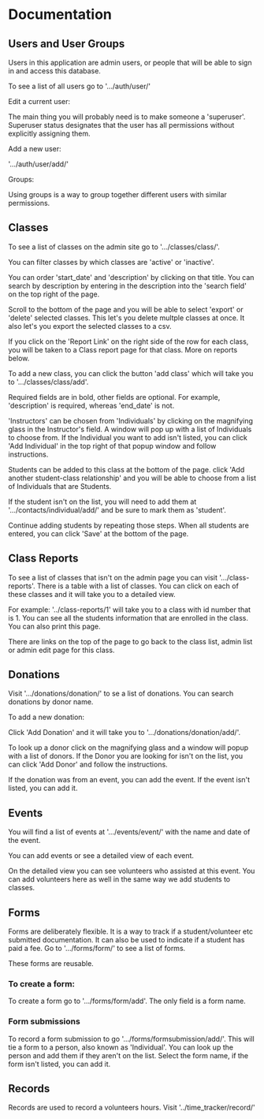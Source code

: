 # Documentation





## Users and User Groups
Users in this application are admin users, or people that will be able to sign in and access this database.

To see a list of all users go to '.../auth/user/'

Edit a current user:

The main thing you will probably need is to make someone a 'superuser'. Superuser status designates that the user has all permissions without explicitly assigning them.

Add a new user:

'.../auth/user/add/'

Groups:

Using groups is a way to group together different users with similar permissions.

## Classes
To see a list of classes on the admin site go to '.../classes/class/'.

You can filter classes by which classes are 'active' or 'inactive'.

You can order 'start_date' and 'description' by clicking on that title. You can search by description by entering in the description into the 'search field' on the top right of the page.

Scroll to the bottom of the page and you will be able to select 'export' or 'delete' selected classes. This let's you delete multple classes at once. It also let's you export the selected classes to a csv.

If you click on the 'Report Link' on the right side of the row for each class, you will be taken to a Class report page for that class. More on reports below.

To add a new class, you can click the button 'add class' which will take you to '.../classes/class/add'.

Required fields are in bold, other fields are optional. For example, 'description' is required, whereas 'end_date' is not.

'Instructors' can be chosen from 'Individuals' by clicking on the magnifying glass in the Instructor's field. A window will pop up with a list of Individuals to choose from. If the Individual you want to add isn't listed, you can click 'Add Individual' in the top right of that popup window and follow instructions.

Students can be added to this class at the bottom of the page. click 'Add another student-class relationship' and you will be able to choose from a list of Individuals that are Students.

If the student isn't on the list, you will need to add them at '.../contacts/individual/add/' and be sure to mark them as 'student'.

Continue adding students by repeating those steps. When all students are entered, you can click 'Save' at the bottom of the page.

## Class Reports

To see a list of classes that isn't on the admin page you can visit '.../class-reports'. There is a table with a list of classes. You can click on each of these classes and it will take you to a detailed view.

For example:
'../class-reports/1' will take you to a class with id number that is 1. You can see all the students information that are enrolled in the class. You can also print this page.

There are links on the top of the page to go back to the class list, admin list or admin edit page for this class.

## Donations

Visit '.../donations/donation/' to se a list of donations. You can search donations by donor name.

To add a new donation:

Click 'Add Donation' and it will take you to '.../donations/donation/add/'.

To look up a donor click on the magnifying glass and a window will popup with a list of donors. If the Donor you are looking for isn't on the list, you can click 'Add Donor' and follow the instructions.

If the donation was from an event, you can add the event. If the event isn't listed, you can add it.

## Events

You will find a list of events at '.../events/event/' with the name and date of the event.

You can add events or see a detailed view of each event.

On the detailed view you can see volunteers who assisted at this event. You can add volunteers here as well in the same way we add students to classes.

## Forms

Forms are deliberately flexible. It is a way to track if a student/volunteer etc submitted documentation. It can also be used to indicate if a student has paid a fee.
Go to '.../forms/form/' to see a list of forms.

These forms are reusable.

### To create a form:

To create a form go to '.../forms/form/add'. The only field is a form name.

### Form submissions

To record a form submission to go '.../forms/formsubmission/add/'. This will tie a form to a person, also known as 'Individual'. You can look up the person and add them if they aren't on the list.
Select the form name, if the form isn't listed, you can add it.

## Records

Records are used to record a volunteers hours. Visit '../time_tracker/record/'

